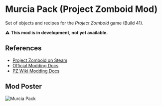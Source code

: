 # Murcia Pack (Project Zomboid Mod)

Set of objects and recipes for the *Project Zomboid* game (Build 41).

:warning: **This mod is in development, not yet available.**

## References

- [Project Zomboid on Steam](https://store.steampowered.com/app/108600/Project_Zomboid/)
- [Official Modding Docs](https://www.projectzomboid.com/modding/index.html)
- [PZ Wiki Modding Docs](https://pzwiki.net/wiki/Modding)

## Mod Poster
![Murcia Pack](https://github.com/carlosas/pz-murcian-pack/blob/main/Murcia%20Pack%20Beta/poster.png)
